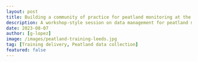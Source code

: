 ```yaml
---
layout: post
title: Building a community of practice for peatland monitoring at the University of Leeds. 
description: A workshop-style session on data management for peatland monitoring within the community based in Leeds
date: 2023-08-07
author: [g-lopez]
image: /images/peatland-training-leeds.jpg
tag: [Training delivery, Peatland data collection]
featured: false
---
```


